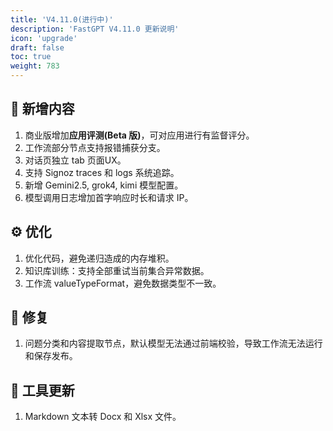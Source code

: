 ```yaml
---
title: 'V4.11.0(进行中)'
description: 'FastGPT V4.11.0 更新说明'
icon: 'upgrade'
draft: false
toc: true
weight: 783
---
```


<!-- ## 升级说明

### 1. 修改环境变量

FastGPT 商业版用户，可以增加评估相关环境变量，并在更新后，在管理端点击一次保存。

```
EVAL_CONCURRENCY=3 # 评估单节点并发数
EVAL_LINE_LIMIT=1000 # 评估文件最大行数
```

### 2. 更新镜像：

- 更新 FastGPT 镜像tag: v4.11.0
- 更新 FastGPT 商业版镜像tag: v4.11.0
- 更新 fastgpt-plugin 镜像 tag: v0.1.4
- mcp_server 无需更新
- Sandbox 无需更新
- AIProxy 无需更新 -->


## 🚀 新增内容

1. 商业版增加**应用评测(Beta 版)**，可对应用进行有监督评分。
2. 工作流部分节点支持报错捕获分支。
3. 对话页独立 tab 页面UX。
4. 支持 Signoz traces 和 logs 系统追踪。
5. 新增 Gemini2.5, grok4, kimi 模型配置。
6. 模型调用日志增加首字响应时长和请求 IP。
   
## ⚙️ 优化

1. 优化代码，避免递归造成的内存堆积。
2. 知识库训练：支持全部重试当前集合异常数据。
3. 工作流 valueTypeFormat，避免数据类型不一致。

## 🐛 修复

1. 问题分类和内容提取节点，默认模型无法通过前端校验，导致工作流无法运行和保存发布。

## 🔨 工具更新

1. Markdown 文本转 Docx 和 Xlsx 文件。